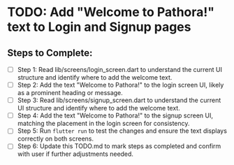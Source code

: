 # TODO: Add "Welcome to Pathora!" text to Login and Signup pages

## Steps to Complete:

- [ ] Step 1: Read lib/screens/login_screen.dart to understand the current UI structure and identify where to add the welcome text.
- [ ] Step 2: Add the text "Welcome to Pathora!" to the login screen UI, likely as a prominent heading or message.
- [ ] Step 3: Read lib/screens/signup_screen.dart to understand the current UI structure and identify where to add the welcome text.
- [ ] Step 4: Add the text "Welcome to Pathora!" to the signup screen UI, matching the placement in the login screen for consistency.
- [ ] Step 5: Run `flutter run` to test the changes and ensure the text displays correctly on both screens.
- [ ] Step 6: Update this TODO.md to mark steps as completed and confirm with user if further adjustments needed.

